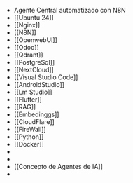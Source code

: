 - Agente Central automatizado con N8N
- [[Ubuntu 24]]
- [[Nginx]]
- [[N8N]]
- [[OpenwebUI]]
- [[Odoo]]
- [[Qdrant]]
- [[PostgreSql]]
- [[NextCloud]]
- [[Visual Studio Code]]
- [[AndroidStudio]]
- [[Lm Studio]]
- [[Flutter]]
- [[RAG]]
- [[Embedinggs]]
- [[CloudFlare]]
- [[FireWall]]
- [[Python]]
- [[Docker]]
-
-
- [[Concepto de Agentes de IA]]
-